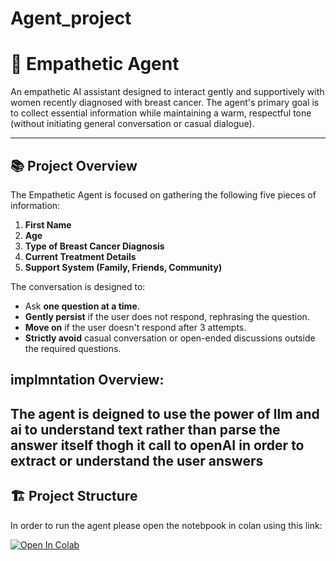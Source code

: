 # Agent_project

# 🤖 Empathetic Agent

An empathetic AI assistant designed to interact gently and supportively with women recently diagnosed with breast cancer. The agent's primary goal is to collect essential information while maintaining a warm, respectful tone (without initiating general conversation or casual dialogue).

---

## 📚 Project Overview

The Empathetic Agent is focused on gathering the following five pieces of information:
1. **First Name**
2. **Age**
3. **Type of Breast Cancer Diagnosis**
4. **Current Treatment Details**
5. **Support System (Family, Friends, Community)**

The conversation is designed to:
- Ask **one question at a time**.
- **Gently persist** if the user does not respond, rephrasing the question.
- **Move on** if the user doesn't respond after 3 attempts.
- **Strictly avoid** casual conversation or open-ended discussions outside the required questions.

## implmntation Overview:
The agent is deigned to use the power of llm and ai to understand text rather than parse the answer itself
thogh it call to openAI in order to extract or understand the user answers 
---

## 🏗️ Project Structure
In order to run the agent please open the notebpook in colan using this link:

[![Open In Colab](https://colab.research.google.com/assets/colab-badge.svg)](https://colab.research.google.com/github/ayana123/Agent_project/blob/main/Empathetic_Agent_Colab.ipynb)
